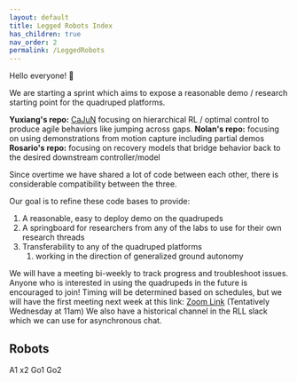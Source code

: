 ```yaml
---
layout: default
title: Legged Robots Index
has_children: true
nav_order: 2
permalink: /LeggedRobots
---
```


Hello everyone! :wave:

We are starting a sprint which aims to expose a reasonable demo / research starting point for the quadruped platforms.

**Yuxiang's repo:** [CaJuN](https://yxyang.github.io/cajun/) focusing on hierarchical RL / optimal control to produce agile behaviors like jumping across gaps.
**Nolan's repo:** focusing on using demonstrations from motion capture including partial demos
**Rosario's repo:** focusing on recovery models that bridge behavior back to the desired downstream controller/model

Since overtime we have shared a lot of code between each other, there is considerable compatibility between the three.

Our goal is to refine these code bases to provide:
1. A reasonable, easy to deploy demo on the quadrupeds
2. A springboard for researchers from any of the labs to use for their own research threads
3. Transferability to any of the quadruped platforms
	1. working in the direction of generalized ground autonomy

We will have a meeting bi-weekly to track progress and troubleshoot issues. Anyone who is interested in using the quadrupeds in the future is encouraged to join! Timing will be determined based on schedules, but we will have the first meeting next week at this link: [Zoom Link](https://washington.zoom.us/my/brosario?pwd=eWdlUUhHVU9UeGJYRkNIK2N1YjR6UT09) (Tentatively Wednesday at 11am)
We also have a historical channel in the RLL slack which we can use for asynchronous chat.

## Robots
A1 x2
Go1
Go2